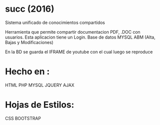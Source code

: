 # succ (2016)
Sistema unificado de conocimientos compartidos

Herramienta que permite compartir documentacion PDF, .DOC con usuarios.
Esta aplicacion tiene un Login.
Base de datos MYSQL
ABM (Alta, Bajas y Modificaciones)

En la BD se guarda el IFRAME de youtube con el cual luego se reproduce

# Hecho en : 
HTML
PHP
MYSQL
JQUERY
AJAX

# Hojas de Estilos: 
CSS
BOOTSTRAP
